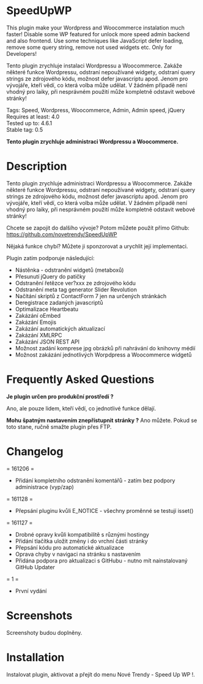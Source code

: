 # SpeedUpWP
This plugin make your Wordpress and Woocommerce instalation much faster! Disable some WP featured for unlock more speed admin backend and also frontend. Use some techniques like JavaScript defer loading, remove some query string, remove not used widgets etc. Only for Developers!

Tento plugin zrychluje instalaci Wordpressu a Woocommerce. Zakáže některé funkce Wordpressu, odstraní nepoužívané widgety, odstraní query strings ze zdrojového kódu, možnost defer javascriptu apod. Jenom pro vývojáře, kteří vědí, co která volba může udělat. V žádném případě není vhodný pro laiky, při nesprávném použití může kompletně odstavit webové stránky! 


Tags: Speed, Wordpress, Woocommerce, Admin, Admin speed, jQuery<br />
Requires at least: 4.0<br />
Tested up to: 4.6.1<br />
Stable tag: 0.5<br />

**Tento plugin zrychluje administraci Wordpressu a Woocommerce.**

# Description

Tento plugin zrychluje administraci Wordpressu a Woocommerce. Zakáže některé funkce Wordpressu, odstraní nepoužívané widgety, odstraní query strings ze zdrojového kódu, možnost defer javascriptu apod.
Jenom pro vývojáře, kteří vědí, co která volba může udělat. V žádném případě není vhodný pro laiky, při nesprávném použití může kompletně odstavit webové stránky!

Chcete se zapojit do dalšího vývoje?
Potom můžete použít přímo Github: https://github.com/novetrendy/SpeedUpWP

Nějaká funkce chybí?
Můžete ji sponzorovat a urychlit její implementaci.

Plugin zatím podporuje následující:

* Nástěnka - odstranění widgetů (metaboxů)
* Přesunutí jQuery do patičky
* Odstranění řetězce ver?xxx ze zdrojového kódu
* Odstranění meta tag generator Slider Revolution
* Načítání skriptů z ContactForm 7 jen na určených stránkách
* Deregistrace zadaných javascriptů
* Optimalizace Heartbeatu
* Zakázání oEmbed
* Zakázání Emojis
* Zakázání automatických aktualizací
* Zakázání XMLRPC
* Zakázání JSON REST API
* Možnost zadání komprese jpg obrázků při nahrávání do knihovny médií
* Možnost zakázání jednotlivých Worpdpress a Woocommerce widgetů

# Frequently Asked Questions

**Je plugin určen pro produkční prostředí ?**

Ano, ale pouze lidem, kteří vědí, co jednotlivé funkce dělají.

**Mohu špatným nastavením znepřístupnit stránky ?**
Ano můžete. Pokud se toto stane, ručně smažte plugin přes FTP.

# Changelog
= 161206 =
* Přidání kompletního odstranění komentářů - zatím bez podpory administrace (vyp/zap)

= 161128 =
* Přepsání pluginu kvůli E_NOTICE - všechny proměnné se testují isset()

= 161127 =
* Drobné opravy kvůli kompatibilitě s různými hostingy
* Přidání tlačítka uložit změny i do vrchní části stránky
* Přepsání kódu pro automatické aktualizace
* Oprava chyby v navigaci na stránku s nastavením
* Přidána podpora pro aktualizaci s GitHubu - nutno mít nainstalovaný GitHub Updater

= 1 =
* První vydání


# Screenshots

Screenshoty budou doplněny.

# Installation

Instalovat plugin, aktivovat a přejít do menu Nové Trendy - Speed Up WP !.
